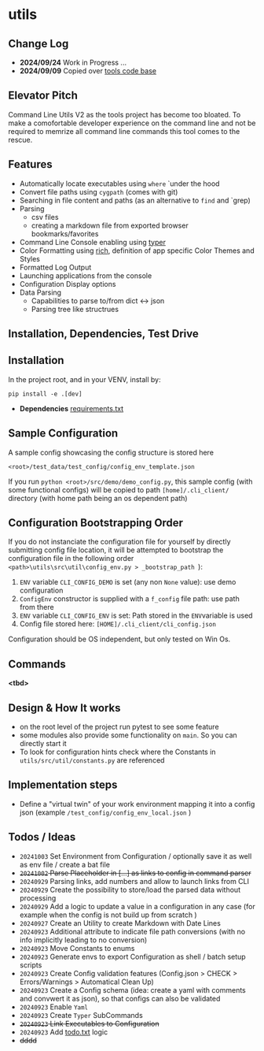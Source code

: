 # utils

## Change Log 
* **2024/09/24** Work in Progress ...
* **2024/09/09** Copied over [tools code base](https://github.com/aiventures/tools)

## Elevator Pitch

Command Line Utils V2 as the tools project has become too bloated. To make a comofortable developer experience on the command line and not be required to memrize all command line commands this tool comes to the rescue.

## Features 


* Automatically locate executables using `where` `under the hood
* Convert file paths using `cygpath` (comes with git)
* Searching in file content and paths (as an alternative to `find` and `grep)
* Parsing 
  * csv files
  * creating a markdown file from exported browser bookmarks/favorites
* Command Line Console enabling using [typer](https://pypi.org/project/typer/)
* Color Formatting using [rich](https://pypi.org/project/rich/), definition of app specific Color Themes and Styles 
* Formatted Log Output 
* Launching applications from the console
* Configuration Display options
* Data Parsing
  * Capabilities to parse to/from dict <-> json
  * Parsing tree like structrues

## Installation, Dependencies, Test Drive

## Installation

In the project root, and in your VENV, install by: 

```
pip install -e .[dev]
```
* **Dependencies** [requirements.txt](https://github.com/aiventures/utils/blob/main/requirements/requirements.txt)

## Sample Configuration

A sample config showcasing the config structure is stored here

```<root>/test_data/test_config/config_env_template.json``` 

If you run
```python <root>/src/demo/demo_config.py```, this sample config (with some functional configs) will be copied to path ```[home]/.cli_client/``` directory (with home path being an os dependent path)

## Configuration Bootstrapping Order 

If you do not instanciate the configuration file for yourself by directly submitting config file location, it will be attempted to bootstrap the configuration file in the following order ```<path>\utils\src\util\config_env.py > _bootstrap_path ```):
1. `ENV` variable `CLI_CONFIG_DEMO` is set (any non `None` value): use demo configuration
2. `ConfigEnv` constructor is supplied with a `f_config` file path: use path from there
3. `ENV` variable `CLI_CONFIG_ENV` is set: Path stored in the `ENV`variable is used
4. Config file stored here: `[HOME]/.cli_client/cli_config.json`

Configuration should be OS independent, but only tested on Win Os.

## Commands 

**\<tbd>**

## Design & How It works

* on the root level of the project run pytest to see some feature 
* some modules also provide some functionality on `main`. So you can directly start it 
* To look for configuration hints check where the Constants in `utils/src/util/constants.py` are referenced 

## Implementation steps

* Define a "virtual twin" of your work environment mapping it into a config json (example ```/test_config/config_env_local.json``` )

## Todos / Ideas

* `20241003` Set Environment from Configuration / optionally save it as well as env file / create a bat file
* ~~`20241002` Parse Placeholder in [...] as links to config in command parser~~
* `20240929` Parsing links, add numbers and allow to launch links from CLI
* `20240929` Create the possibility to store/load the parsed data without processing 
* `20240929` Add a logic to update a value in a configuration in any case (for example when the config is not build up from scratch )
* `20240927` Create an Utility to create Markdown with Date Lines 
* `20240923` Additional attribute to indicate file path conversions (with no info implicitly leading to no conversion)
* `20240923` Move Constants to enums 
* `20240923` Generate envs to export Configuration as shell / batch setup scripts 
* `20240923` Create Config validation features (Config.json > CHECK > Errors/Warnings > Automatical Clean Up)
* `20240923` Create a Config schema (idea: create a yaml with comments and convwert it as json), so that configs can also be validated 
* `20240923` Enable `Yaml` 
* `20240923` Create `Typer` SubCommands
* ~~`20240923` Link Executables to Configuration~~
* `20240923` Add [todo.txt](https://github.com/todotxt/todo.txt) logic 
* ~~dddd~~



